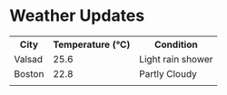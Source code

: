# Weather Updates

<!-- WEATHER-UPDATE-START -->
<table><tr><th>City</th><th>Temperature (°C)</th><th>Condition</th></tr><tr><td>Valsad</td><td>25.6</td><td>Light rain shower</td></tr><tr><td>Boston</td><td>22.8</td><td>Partly Cloudy</td></tr><tr><td></td><td></td><td></td></tr></table>
<!-- WEATHER-UPDATE-END -->
